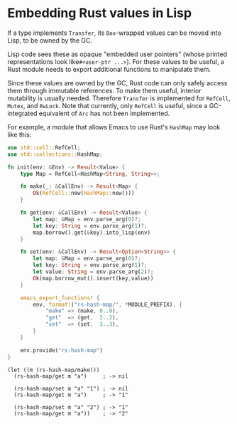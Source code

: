 # Embedding Rust values in Lisp

If a type implements `Transfer`, its `Box`-wrapped values can be moved into Lisp, to be owned by the GC.

Lisp code sees these as opaque "embedded user pointers" (whose printed representations look like`#<user-ptr ...>`). For these values to be useful, a Rust module needs to export additional functions to manipulate them.

Since these values are owned by the GC, Rust code can only safely access them through immutable references. To make them useful, interior mutability is usually needed. Therefore `Transfer` is implemented for `RefCell`, `Mutex`, and `RwLock`. Note that currently, only `RefCell` is useful, since a GC-integrated equivalent of `Arc` has not been implemented.

For example, a module that allows Emacs to use Rust's `HashMap` may look like this:

``` rust
use std::cell::RefCell;
use std::collections::HashMap;

fn init(env: &Env) -> Result<Value> {
    type Map = RefCell<HashMap<String, String>>;

    fn make(_: &CallEnv) -> Result<Map> {
        Ok(RefCell::new(HashMap::new()))
    }

    fn get(env: &CallEnv) -> Result<Value> {
        let map: &Map = env.parse_arg(0)?;
        let key: String = env.parse_arg(1)?;
        map.borrow().get(&key).into_lisp(env)
    }

    fn set(env: &CallEnv) -> Result<Option<String>> {
        let map: &Map = env.parse_arg(0)?;
        let key: String = env.parse_arg(1)?;
        let value: String = env.parse_arg(2)?;
        Ok(map.borrow_mut().insert(key,value))
    }

    emacs_export_functions! {
        env, format!("rs-hash-map/", *MODULE_PREFIX), {
            "make" => (make, 0..0),
            "get"  => (get,  2..2),
            "set"  => (set,  3..3),
        }
    }

    env.provide("rs-hash-map")
}
```

```emacs-lisp
(let ((m (rs-hash-map/make)))
  (rs-hash-map/get m "a")     ; -> nil

  (rs-hash-map/set m "a" "1") ; -> nil
  (rs-hash-map/get m "a")     ; -> "1"

  (rs-hash-map/set m "a" "2") ; -> "1"
  (rs-hash-map/get m "a"))    ; -> "2"
```
